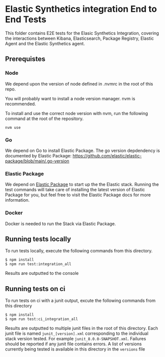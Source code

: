 # Elastic Synthetics integration End to End Tests

This folder contains E2E tests for the Elasic Synthetics Integration, covering the interactions between Kibana, Elasticsearch, Package Registry, Elastic Agent and the Elastic Synthetics agent.

## Prerequistes

### Node
We depend upon the version of node defined in .nvmrc in the root of this repo.

You will probably want to install a node version manager. nvm is recommended.

To install and use the correct node version with nvm, run the following command at the root of the repository.

```
nvm use
```

### Go
We depend on Go to install Elastic Package. The go version depdendency is documented by Elastic Package: https://github.com/elastic/elastic-package/blob/main/.go-version


### Elastic Package
We depend on [Elastic Package](https://github.com/elastic/elastic-package) to start up the the Elastic stack. Running the test commands will take care of installing the latest version of Elastic Package for you, but feel free to visit the Elastic Package docs for more information.

### Docker

Docker is needed to run the Stack via Elastic Package.

## Running tests locally

To run tests locally, execute the following commands from this directory.

```
$ npm install
$ npm run test:integration_all
```

Results are outputted to the console

## Running tests on ci

To run tests on ci with a junit output, excute the following commands from this directory

```
$ npm install
$ npm run test:ci_integration_all
```

Results are outputted to multiple junit files in the root of this directory. Each junit file is named `junit_[version].xml` corresponding to the individual stack version tested. For example `junit_8.0.0-SNAPSHOT.xml`. Failures should be reported if any junit file contains errors. A list of versions currently being tested is available in this directory in the `versions` file
